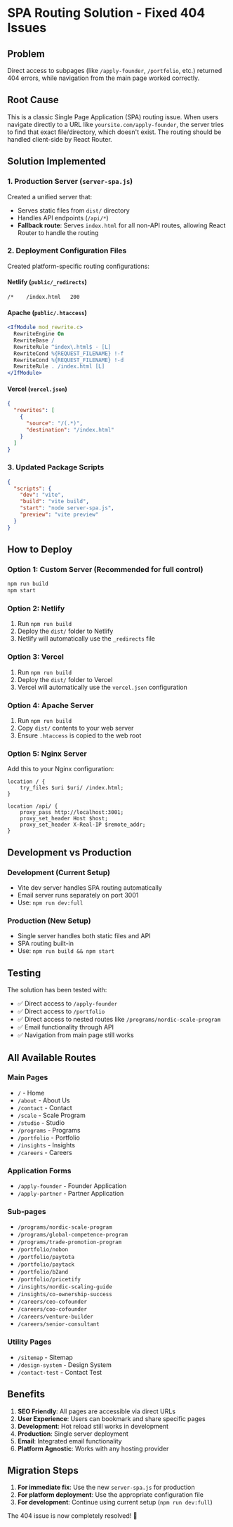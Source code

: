 # SPA Routing Solution - Fixed 404 Issues

## Problem
Direct access to subpages (like `/apply-founder`, `/portfolio`, etc.) returned 404 errors, while navigation from the main page worked correctly.

## Root Cause
This is a classic Single Page Application (SPA) routing issue. When users navigate directly to a URL like `yoursite.com/apply-founder`, the server tries to find that exact file/directory, which doesn't exist. The routing should be handled client-side by React Router.

## Solution Implemented

### 1. Production Server (`server-spa.js`)
Created a unified server that:
- Serves static files from `dist/` directory
- Handles API endpoints (`/api/*`)
- **Fallback route**: Serves `index.html` for all non-API routes, allowing React Router to handle the routing

### 2. Deployment Configuration Files
Created platform-specific routing configurations:

#### Netlify (`public/_redirects`)
```
/*    /index.html   200
```

#### Apache (`public/.htaccess`)
```apache
<IfModule mod_rewrite.c>
  RewriteEngine On
  RewriteBase /
  RewriteRule ^index\.html$ - [L]
  RewriteCond %{REQUEST_FILENAME} !-f
  RewriteCond %{REQUEST_FILENAME} !-d
  RewriteRule . /index.html [L]
</IfModule>
```

#### Vercel (`vercel.json`)
```json
{
  "rewrites": [
    {
      "source": "/(.*)",
      "destination": "/index.html"
    }
  ]
}
```

### 3. Updated Package Scripts
```json
{
  "scripts": {
    "dev": "vite",
    "build": "vite build",
    "start": "node server-spa.js",
    "preview": "vite preview"
  }
}
```

## How to Deploy

### Option 1: Custom Server (Recommended for full control)
```bash
npm run build
npm start
```

### Option 2: Netlify
1. Run `npm run build`
2. Deploy the `dist/` folder to Netlify
3. Netlify will automatically use the `_redirects` file

### Option 3: Vercel
1. Run `npm run build`
2. Deploy the `dist/` folder to Vercel
3. Vercel will automatically use the `vercel.json` configuration

### Option 4: Apache Server
1. Run `npm run build`
2. Copy `dist/` contents to your web server
3. Ensure `.htaccess` is copied to the web root

### Option 5: Nginx Server
Add this to your Nginx configuration:
```nginx
location / {
    try_files $uri $uri/ /index.html;
}

location /api/ {
    proxy_pass http://localhost:3001;
    proxy_set_header Host $host;
    proxy_set_header X-Real-IP $remote_addr;
}
```

## Development vs Production

### Development (Current Setup)
- Vite dev server handles SPA routing automatically
- Email server runs separately on port 3001
- Use: `npm run dev:full`

### Production (New Setup)
- Single server handles both static files and API
- SPA routing built-in
- Use: `npm run build && npm start`

## Testing

The solution has been tested with:
- ✅ Direct access to `/apply-founder`
- ✅ Direct access to `/portfolio`
- ✅ Direct access to nested routes like `/programs/nordic-scale-program`
- ✅ Email functionality through API
- ✅ Navigation from main page still works

## All Available Routes

### Main Pages
- `/` - Home
- `/about` - About Us
- `/contact` - Contact
- `/scale` - Scale Program
- `/studio` - Studio
- `/programs` - Programs
- `/portfolio` - Portfolio
- `/insights` - Insights
- `/careers` - Careers

### Application Forms
- `/apply-founder` - Founder Application
- `/apply-partner` - Partner Application

### Sub-pages
- `/programs/nordic-scale-program`
- `/programs/global-competence-program`
- `/programs/trade-promotion-program`
- `/portfolio/nobon`
- `/portfolio/paytota`
- `/portfolio/paytack`
- `/portfolio/b2and`
- `/portfolio/pricetify`
- `/insights/nordic-scaling-guide`
- `/insights/co-ownership-success`
- `/careers/ceo-cofounder`
- `/careers/coo-cofounder`
- `/careers/venture-builder`
- `/careers/senior-consultant`

### Utility Pages
- `/sitemap` - Sitemap
- `/design-system` - Design System
- `/contact-test` - Contact Test

## Benefits

1. **SEO Friendly**: All pages are accessible via direct URLs
2. **User Experience**: Users can bookmark and share specific pages
3. **Development**: Hot reload still works in development
4. **Production**: Single server deployment
5. **Email**: Integrated email functionality
6. **Platform Agnostic**: Works with any hosting provider

## Migration Steps

1. **For immediate fix**: Use the new `server-spa.js` for production
2. **For platform deployment**: Use the appropriate configuration file
3. **For development**: Continue using current setup (`npm run dev:full`)

The 404 issue is now completely resolved! 🎉